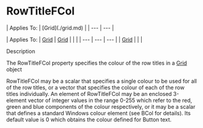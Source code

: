 




<h1 class="heading"><span class="name">RowTitleFCol</span></h1>
| Applies To: | [Grid](./grid.md) |
| --- | ---  |

| Applies To: | [Grid](./grid.md) | [Grid](./grid.md) |  |  |
| --- | --- | ---  |
| [Grid](./grid.md) |  |  |


Description


The RowTitleFCol property specifies the colour of the row titles in a [Grid](./grid.md) object


RowTitleFCol may be a scalar that specifies a single colour to be used for all of the row titles, or a vector that specifies the colour of each of the row titles individually. An element of RowTitleFCol may be an enclosed 3-element vector of integer values in the range 0-255 which refer to the red, green and blue components of the colour respectively, or it may be a scalar that defines a standard Windows colour element (see BCol for details). Its default value is 0 which obtains the colour defined for Button text.




